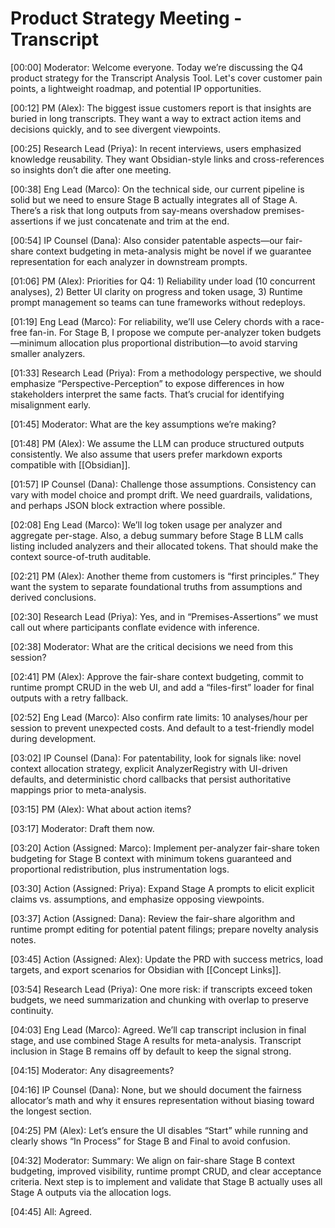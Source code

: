 # Product Strategy Meeting - Transcript

[00:00] Moderator: Welcome everyone. Today we’re discussing the Q4 product strategy for the Transcript Analysis Tool. Let's cover customer pain points, a lightweight roadmap, and potential IP opportunities.

[00:12] PM (Alex): The biggest issue customers report is that insights are buried in long transcripts. They want a way to extract action items and decisions quickly, and to see divergent viewpoints.

[00:25] Research Lead (Priya): In recent interviews, users emphasized knowledge reusability. They want Obsidian-style links and cross-references so insights don’t die after one meeting.

[00:38] Eng Lead (Marco): On the technical side, our current pipeline is solid but we need to ensure Stage B actually integrates all of Stage A. There’s a risk that long outputs from say-means overshadow premises-assertions if we just concatenate and trim at the end.

[00:54] IP Counsel (Dana): Also consider patentable aspects—our fair-share context budgeting in meta-analysis might be novel if we guarantee representation for each analyzer in downstream prompts.

[01:06] PM (Alex): Priorities for Q4: 1) Reliability under load (10 concurrent analyses), 2) Better UI clarity on progress and token usage, 3) Runtime prompt management so teams can tune frameworks without redeploys.

[01:19] Eng Lead (Marco): For reliability, we’ll use Celery chords with a race-free fan-in. For Stage B, I propose we compute per-analyzer token budgets—minimum allocation plus proportional distribution—to avoid starving smaller analyzers.

[01:33] Research Lead (Priya): From a methodology perspective, we should emphasize “Perspective-Perception” to expose differences in how stakeholders interpret the same facts. That’s crucial for identifying misalignment early.

[01:45] Moderator: What are the key assumptions we’re making?

[01:48] PM (Alex): We assume the LLM can produce structured outputs consistently. We also assume that users prefer markdown exports compatible with [[Obsidian]].

[01:57] IP Counsel (Dana): Challenge those assumptions. Consistency can vary with model choice and prompt drift. We need guardrails, validations, and perhaps JSON block extraction where possible.

[02:08] Eng Lead (Marco): We’ll log token usage per analyzer and aggregate per-stage. Also, a debug summary before Stage B LLM calls listing included analyzers and their allocated tokens. That should make the context source-of-truth auditable.

[02:21] PM (Alex): Another theme from customers is “first principles.” They want the system to separate foundational truths from assumptions and derived conclusions.

[02:30] Research Lead (Priya): Yes, and in “Premises-Assertions” we must call out where participants conflate evidence with inference.

[02:38] Moderator: What are the critical decisions we need from this session?

[02:41] PM (Alex): Approve the fair-share context budgeting, commit to runtime prompt CRUD in the web UI, and add a “files-first” loader for final outputs with a retry fallback.

[02:52] Eng Lead (Marco): Also confirm rate limits: 10 analyses/hour per session to prevent unexpected costs. And default to a test-friendly model during development.

[03:02] IP Counsel (Dana): For patentability, look for signals like: novel context allocation strategy, explicit AnalyzerRegistry with UI-driven defaults, and deterministic chord callbacks that persist authoritative mappings prior to meta-analysis.

[03:15] PM (Alex): What about action items?

[03:17] Moderator: Draft them now.

[03:20] Action (Assigned: Marco): Implement per-analyzer fair-share token budgeting for Stage B context with minimum tokens guaranteed and proportional redistribution, plus instrumentation logs.

[03:30] Action (Assigned: Priya): Expand Stage A prompts to elicit explicit claims vs. assumptions, and emphasize opposing viewpoints.

[03:37] Action (Assigned: Dana): Review the fair-share algorithm and runtime prompt editing for potential patent filings; prepare novelty analysis notes.

[03:45] Action (Assigned: Alex): Update the PRD with success metrics, load targets, and export scenarios for Obsidian with [[Concept Links]].

[03:54] Research Lead (Priya): One more risk: if transcripts exceed token budgets, we need summarization and chunking with overlap to preserve continuity.

[04:03] Eng Lead (Marco): Agreed. We’ll cap transcript inclusion in final stage, and use combined Stage A results for meta-analysis. Transcript inclusion in Stage B remains off by default to keep the signal strong.

[04:15] Moderator: Any disagreements?

[04:16] IP Counsel (Dana): None, but we should document the fairness allocator’s math and why it ensures representation without biasing toward the longest section.

[04:25] PM (Alex): Let’s ensure the UI disables “Start” while running and clearly shows “In Process” for Stage B and Final to avoid confusion.

[04:32] Moderator: Summary: We align on fair-share Stage B context budgeting, improved visibility, runtime prompt CRUD, and clear acceptance criteria. Next step is to implement and validate that Stage B actually uses all Stage A outputs via the allocation logs.

[04:45] All: Agreed.
